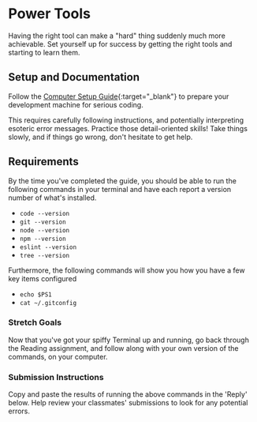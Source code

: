 # Power Tools

Having the right tool can make a "hard" thing suddenly much more achievable. Set yourself up for success by getting the right tools and starting to learn them.

## Setup and Documentation

Follow the [Computer Setup Guide](https://codefellows.github.io/setup-guide/){:target="_blank"} to prepare your development machine for serious coding.

This requires carefully following instructions, and potentially interpreting esoteric error messages. Practice those detail-oriented skills! Take things slowly, and if things go wrong, don't hesitate to get help.

## Requirements

By the time you've completed the guide, you should be able to run the following commands in your terminal and have each report a version number of what's installed.

- `code --version`
- `git --version`
- `node --version`
- `npm --version`
- `eslint --version`
- `tree --version`

Furthermore, the following commands will show you how you have a few key items configured

- `echo $PS1`
- `cat ~/.gitconfig`

### Stretch Goals

Now that you've got your spiffy Terminal up and running, go back through the Reading assignment, and follow along with your own version of the commands, on your computer.

### Submission Instructions

Copy and paste the results of running the above commands in the 'Reply' below. Help review your classmates' submissions to look for any potential errors.
